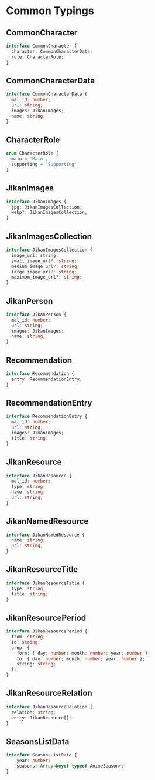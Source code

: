 # Common Typings

## CommonCharacter

```ts
interface CommonCharacter {
  character: CommonCharacterData;
  role: CharacterRole;
}
```

## CommonCharacterData

```ts
interface CommonCharacterData {
  mal_id: number;
  url: string;
  images: JikanImages;
  name: string;
}
```

## CharacterRole

```ts
enum CharacterRole {
  main = 'Main',
  supporting = 'Supporting',
}
```

## JikanImages

```ts
interface JikanImages {
  jpg: JikanImagesCollection;
  webp?: JikanImagesCollection;
}
```

## JikanImagesCollection

```ts
interface JikanImagesCollection {
  image_url: string;
  small_image_url?: string;
  medium_image_url?: string;
  large_image_url?: string;
  maximum_image_url?: string;
}
```

## JikanPerson

```ts
interface JikanPerson {
  mal_id: number;
  url: string;
  images: JikanImages;
  name: string;
}
```

## Recommendation

```ts
interface Recommendation {
  entry: RecommendationEntry;
}
```

## RecommendationEntry

```ts
interface RecommendationEntry {
  mal_id: number;
  url: string;
  images: JikanImages;
  title: string;
}
```

## JikanResource

```ts
interface JikanResource {
  mal_id: number;
  type: string;
  name: string;
  url: string;
}
```

## JikanNamedResource

```ts
interface JikanNamedResource {
  name: string;
  url: string;
}
```

## JikanResourceTitle

```ts
interface JikanResourceTitle {
  type: string;
  title: string;
}
```

## JikanResourcePeriod

```ts
interface JikanResourcePeriod {
  from: string;
  to: string;
  prop: {
    form: { day: number; month: number; year: number };
    to: { day: number; month: number; year: number };
    string: string;
  };
}
```

## JikanResourceRelation

```ts
interface JikanResourceRelation {
  relation: string;
  entry: JikanResource[];
}
```

## SeasonsListData

```ts
interface SeasonsListData {
    year: number;
    seasons: Array<keyof typeof AnimeSeason>;
}
```

